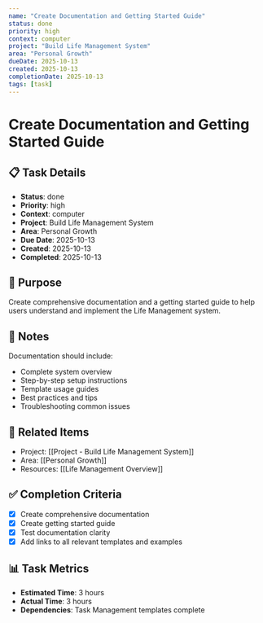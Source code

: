 ```yaml
---
name: "Create Documentation and Getting Started Guide"
status: done
priority: high
context: computer
project: "Build Life Management System"
area: "Personal Growth"
dueDate: 2025-10-13
created: 2025-10-13
completionDate: 2025-10-13
tags: [task]
---
```


# Create Documentation and Getting Started Guide

## 📋 Task Details
- **Status**: done
- **Priority**: high
- **Context**: computer
- **Project**: Build Life Management System
- **Area**: Personal Growth
- **Due Date**: 2025-10-13
- **Created**: 2025-10-13
- **Completed**: 2025-10-13

## 🎯 Purpose
Create comprehensive documentation and a getting started guide to help users understand and implement the Life Management system.

## 📝 Notes
Documentation should include:
- Complete system overview
- Step-by-step setup instructions
- Template usage guides
- Best practices and tips
- Troubleshooting common issues

## 🔗 Related Items
- Project: [[Project - Build Life Management System]]
- Area: [[Personal Growth]]
- Resources: [[Life Management Overview]]

## ✅ Completion Criteria
- [x] Create comprehensive documentation
- [x] Create getting started guide
- [x] Test documentation clarity
- [x] Add links to all relevant templates and examples

## 📊 Task Metrics
- **Estimated Time**: 3 hours
- **Actual Time**: 3 hours
- **Dependencies**: Task Management templates complete